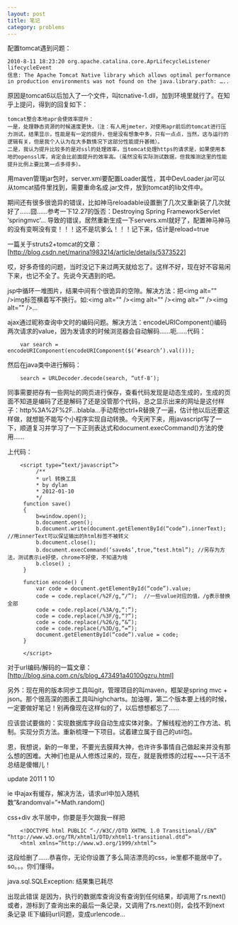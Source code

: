 ```yaml
---
layout: post
title: 笔记
category: problems
---
```


配置tomcat遇到问题：

	2010-8-11 18:23:20 org.apache.catalina.core.AprLifecycleListener lifecycleEvent
	信息: The Apache Tomcat Native library which allows optimal performance in production environments was not found on the java.library.path: …..

原因是tomcat6以后加入了一个文件，叫tcnative-1.dll，加到环境里就行了。在知乎上提问，得到的回复如下：

	tomcat整合本地apr会使效率提升：
	一是，处理静态资源的时候速度更快，（注：有人用jmeter，对使用apr前后的tomcat进行压力测试，结果显示，性能是有一定的提升，但是没有想象中多，只有一点点，当然，这与运行的逻辑有关，但是我个人认为在大多数情况下这部分性能提升甚微）。
	二是，我认为提升比较多的是对ssl的处理效率，当tomcat处理https的请求是，如果使用本地的openssl库，肯定会比前面提升的效率高。（虽然没有实际测试数据，但我推测这里的性能提升比例上要比第一点多得多）。

用maven管理jar包时，server.xml要配置Loader属性，其中DevLoader.jar可以从tomcat插件里找到，需要重命名成.jar文件，放到tomcat的lib文件中。

期间还有很多很诡异的错误，比如神马reloadable设置删了几次又重新装了几次就好了……囧……参考一下12.27的饭否：Destroying Spring FrameworkServlet ‘springmvc’… 导致的错误，居然重新生成一下servers.xml就好了，配置神马神马的没有变啊没有变！！！这不是坑爹么！！！记下来，估计是reload=true

一篇关于struts2+tomcat的文章：[http://blog.csdn.net/marina1983214/article/details/5373522]

哎，好多奇怪的问题，当时没记下来过两天就给忘了。这样不好，现在好不容易闲下来，也记不全了。先说今天遇到的吧。

jsp中循环一堆图片，结果中间有个很诡异的空隙。解决方法：把<img alt=”" />img标签横着写不换行。如:<img alt=”" /><img alt=”" /><img alt=”" /><img alt=”" />…

ajax通过昵称查询中文时的编码问题。解决方法：encodeURIComponent()编码两次请求的value，因为发请求的时候浏览器会自动解码……呃……代码：

		var search = encodeURIComponent(encodeURIComponent($(‘#search’).val()));

然后在java类中进行解码：

		search = URLDecoder.decode(search, “utf-8″);

同事需要把存有一些网址的网页进行保存，查看代码发现是动态生成的，生成的页面不知道是编码了还是解码了还是没管那个代码，总之显示出来的网址是这付样子：http%3A%2F%2F…blabla…手动帮他ctrl+R替换了一遍，估计他以后还要这样做，就想能不能写个小程序实现自动转换。今天闲下来，用javascript写了一下，顺道复习并学习了一下正则表达式和document.execCommand()方法的使用……

上代码：


		<script type=“text/javascript”>
		     /**
		     * url 转换工具
		     * by dylan
		     * 2012-01-10
		     */
		 function save()
		 {
		     b=window.open();
		     b.document.open();
		     b.document.write(document.getElementById(“code”).innerText); //用innerText可以保证输出的html标签不被转义
		     b.document.close();
		     b.document.execCommand(‘saveAs’,true,“test.html”); //另存为方法，测试表示ie好使，chrome不好使，不知道为啥
		     b.close() ;
		 }
		 
		 function encode() {
		     var code = document.getElementById(“code”).value;
		     code = code.replace(/%2F/g,“/”);  //一些value对应的值，/g表示替换全部
		     code = code.replace(/%3A/g,“:”);
		     code = code.replace(/%3F/g,“?”);
		     code = code.replace(/%26/g,“&”);
		     code = code.replace(/%3D/g,“=”);
		     document.getElementById(“code”).value = code;
		 }
		 
		 </script>
 
对于url编码/解码的一篇文章：[http://blog.sina.com.cn/s/blog_473491a40100gzru.html]

另外：现在用的版本同步工具叫git，管理项目的叫maven，框架是spring mvc + json。那个很高深的图表工具叫highcharts。加油喔，第二个版本要上线的时候，一定要做好笔记！别再像现在这样似的了，以后想想都忘了……

应该尝试要做的：实现数据库字段自动生成实体对象。了解线程池的工作方法、机制。实现分页方法。重新梳理一下项目。试着建立属于自己的util包。

恩，我想说，新的一年里，不要光去膜拜大神，也许许多事情自己做起来并没有那么想的困难。大神们也是从人修炼过来的，现在，就是我修炼的过程~~~只干活不总结是傻帽儿！

update 2011 1 10

ie 中ajax有缓存，解决方法，请求url中加入随机数”&randomval=”+Math.random()

css+div 水平居中，你要是手欠跟我一样把

		<!DOCTYPE html PUBLIC “-//W3C//DTD XHTML 1.0 Transitional//EN” “http://www.w3.org/TR/xhtml1/DTD/xhtml1-transitional.dtd”>
		<html xmlns=”http://www.w3.org/1999/xhtml”>

这段给删了……恭喜你，无论你设置了多么简洁漂亮的css，ie里都不能居中了。so。。。你们懂得。

java.sql.SQLException: 结果集已耗尽

出现此错误 是因为，执行的数据库查询没有查询到任何结果，却调用了rs.next() 或者，游标到了查询出来的最后一条记录，又调用了rs.next()则，会找不到next条记录
IE下编码url问题，变成urlencode…